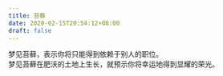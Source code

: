```yaml
---
title: 苔藓
date: 2020-02-15T20:54:12+08:00
draft: false
---
```


梦见苔藓，表示你将只能得到依赖于别人的职位。<br>
梦见苔藓在肥沃的土地上生长，就预示你将幸运地得到显耀的荣光。<br>

